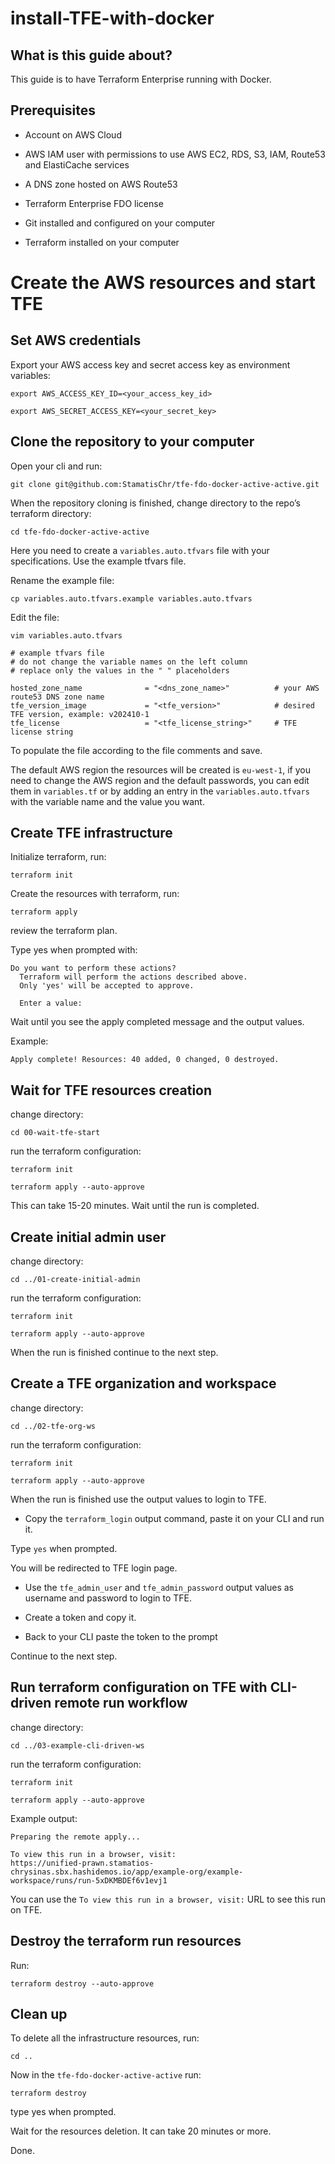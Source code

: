# install-TFE-with-docker

## What is this guide about?

This guide is to have Terraform Enterprise running with Docker.

## Prerequisites 

- Account on AWS Cloud

- AWS IAM user with permissions to use AWS EC2, RDS, S3, IAM, Route53 and ElastiCache services

- A DNS zone hosted on AWS Route53

- Terraform Enterprise FDO license

- Git installed and configured on your computer

- Terraform installed on your computer

# Create the AWS resources and start TFE

## Set AWS credentials

Export your AWS access key and secret access key as environment variables:
```
export AWS_ACCESS_KEY_ID=<your_access_key_id>
```

```
export AWS_SECRET_ACCESS_KEY=<your_secret_key>
```


## Clone the repository to your computer

Open your cli and run:
```
git clone git@github.com:StamatisChr/tfe-fdo-docker-active-active.git
```


When the repository cloning is finished, change directory to the repo’s terraform directory:
```
cd tfe-fdo-docker-active-active
```

Here you need to create a `variables.auto.tfvars` file with your specifications. Use the example tfvars file.

Rename the example file:
```
cp variables.auto.tfvars.example variables.auto.tfvars
```
Edit the file:
```
vim variables.auto.tfvars
```

```
# example tfvars file
# do not change the variable names on the left column
# replace only the values in the " " placeholders

hosted_zone_name              = "<dns_zone_name>"          # your AWS route53 DNS zone name
tfe_version_image             = "<tfe_version>"            # desired TFE version, example: v202410-1
tfe_license                   = "<tfe_license_string>"     # TFE license string
```

To populate the file according to the file comments and save.

The default AWS region the resources will be created is `eu-west-1`, if you need to change the AWS region and the default passwords, you can edit them in `variables.tf` or by adding an entry in the `variables.auto.tfvars` with the variable name and the value you want.

## Create TFE infrastructure

Initialize terraform, run:
```
terraform init
```

Create the resources with terraform, run:
```
terraform apply
```
review the terraform plan.

Type yes when prompted with:
```
Do you want to perform these actions?
  Terraform will perform the actions described above.
  Only 'yes' will be accepted to approve.

  Enter a value: 
```
Wait until you see the apply completed message and the output values. 

Example:
```
Apply complete! Resources: 40 added, 0 changed, 0 destroyed.
```

## Wait for TFE resources creation

change directory:
```
cd 00-wait-tfe-start
```

run the terraform configuration:
```
terraform init
```

```
terraform apply --auto-approve
```

This can take 15-20 minutes.
Wait until the run is completed.

## Create initial admin user

change directory:
```
cd ../01-create-initial-admin
```

run the terraform configuration:
```
terraform init
```

```
terraform apply --auto-approve
```
When the run is finished continue to the next step.

## Create a TFE organization and workspace

change directory:
```
cd ../02-tfe-org-ws
```

run the terraform configuration:
```
terraform init
```

```
terraform apply --auto-approve
```

When the run is finished use the output values to login to TFE.
- Copy the `terraform_login` output command, paste it on your CLI and run it.

Type `yes` when prompted.

You will be redirected to TFE login page.
  
- Use the `tfe_admin_user` and `tfe_admin_password` output values as username and password to login to TFE.

- Create a token and copy it.

- Back to your CLI paste the token to the prompt

Continue to the next step.

## Run terraform configuration on TFE with CLI-driven remote run workflow

change directory:
```
cd ../03-example-cli-driven-ws
```

run the terraform configuration:
```
terraform init
```
```
terraform apply --auto-approve 
```

Example output:
```
Preparing the remote apply...

To view this run in a browser, visit:
https://unified-prawn.stamatios-chrysinas.sbx.hashidemos.io/app/example-org/example-workspace/runs/run-5xDKMBDEf6v1evj1
```

You can use the `To view this run in a browser, visit:` URL to see this run on TFE.

## Destroy the terraform run resources

Run:
```
terraform destroy --auto-approve
```

## Clean up

To delete all the infrastructure resources, run:

```
cd ..
```

Now in the `tfe-fdo-docker-active-active` run:

```
terraform destroy
```
type yes when prompted.

Wait for the resources deletion. It can take 20 minutes or more.

Done.
